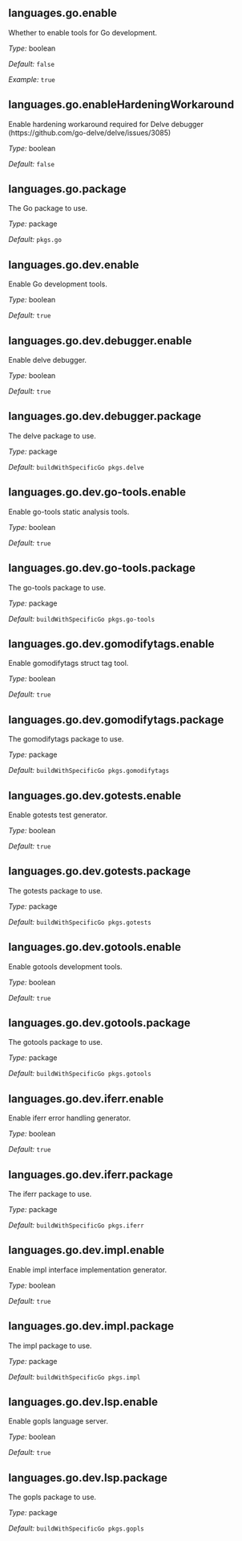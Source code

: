 [comment]: # (Do not edit this file as it is autogenerated. Go to docs/individual-docs if you want to make edits.)


[comment]: # (Please add your documentation on top of this line)

## languages\.go\.enable



Whether to enable tools for Go development\.



*Type:*
boolean



*Default:*
` false `



*Example:*
` true `



## languages\.go\.enableHardeningWorkaround



Enable hardening workaround required for Delve debugger (https://github\.com/go-delve/delve/issues/3085)



*Type:*
boolean



*Default:*
` false `



## languages\.go\.package



The Go package to use\.



*Type:*
package



*Default:*
` pkgs.go `



## languages\.go\.dev\.enable



Enable Go development tools\.



*Type:*
boolean



*Default:*
` true `



## languages\.go\.dev\.debugger\.enable

Enable delve debugger\.



*Type:*
boolean



*Default:*
` true `



## languages\.go\.dev\.debugger\.package



The delve package to use\.



*Type:*
package



*Default:*
` buildWithSpecificGo pkgs.delve `



## languages\.go\.dev\.go-tools\.enable



Enable go-tools static analysis tools\.



*Type:*
boolean



*Default:*
` true `



## languages\.go\.dev\.go-tools\.package



The go-tools package to use\.



*Type:*
package



*Default:*
` buildWithSpecificGo pkgs.go-tools `



## languages\.go\.dev\.gomodifytags\.enable



Enable gomodifytags struct tag tool\.



*Type:*
boolean



*Default:*
` true `



## languages\.go\.dev\.gomodifytags\.package



The gomodifytags package to use\.



*Type:*
package



*Default:*
` buildWithSpecificGo pkgs.gomodifytags `



## languages\.go\.dev\.gotests\.enable



Enable gotests test generator\.



*Type:*
boolean



*Default:*
` true `



## languages\.go\.dev\.gotests\.package



The gotests package to use\.



*Type:*
package



*Default:*
` buildWithSpecificGo pkgs.gotests `



## languages\.go\.dev\.gotools\.enable



Enable gotools development tools\.



*Type:*
boolean



*Default:*
` true `



## languages\.go\.dev\.gotools\.package



The gotools package to use\.



*Type:*
package



*Default:*
` buildWithSpecificGo pkgs.gotools `



## languages\.go\.dev\.iferr\.enable



Enable iferr error handling generator\.



*Type:*
boolean



*Default:*
` true `



## languages\.go\.dev\.iferr\.package



The iferr package to use\.



*Type:*
package



*Default:*
` buildWithSpecificGo pkgs.iferr `



## languages\.go\.dev\.impl\.enable



Enable impl interface implementation generator\.



*Type:*
boolean



*Default:*
` true `



## languages\.go\.dev\.impl\.package



The impl package to use\.



*Type:*
package



*Default:*
` buildWithSpecificGo pkgs.impl `



## languages\.go\.dev\.lsp\.enable



Enable gopls language server\.



*Type:*
boolean



*Default:*
` true `



## languages\.go\.dev\.lsp\.package



The gopls package to use\.



*Type:*
package



*Default:*
` buildWithSpecificGo pkgs.gopls `
